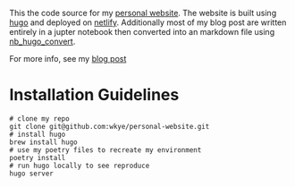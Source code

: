 This the code source for my [personal website](williamkye.com). The website is built using [hugo](https://gohugo.io/) and deployed on [netlify](https://gohugo.io/hosting-and-deployment/hosting-on-netlify/). Additionally most of my blog post are written entirely in a jupter notebook then converted into an markdown file using [nb_hugo_convert](https://github.com/jbandlow/nb_hugo_exporter).

For more info, see my [blog post](https://williamkye.com/blog/website/)

# Installation Guidelines

```
# clone my repo
git clone git@github.com:wkye/personal-website.git
# install hugo
brew install hugo
# use my poetry files to recreate my environment
poetry install
# run hugo locally to see reproduce
hugo server
```
